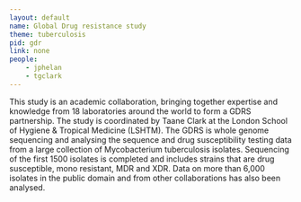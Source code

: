 ```yaml
---
layout: default
name: Global Drug resistance study
theme: tuberculosis
pid: gdr
link: none
people:
    - jphelan
    - tgclark
---
```


This study is an academic collaboration, bringing together expertise and knowledge from 18 laboratories around the world to form a GDRS partnership. The study is coordinated by Taane Clark at the London School of Hygiene & Tropical Medicine (LSHTM). The GDRS is whole genome sequencing and analysing the sequence and drug susceptibility testing data from a large collection of Mycobacterium tuberculosis isolates. Sequencing of the first 1500 isolates is completed and includes strains that are drug susceptible, mono resistant, MDR and XDR. Data on more than 6,000 isolates in the public domain and from other collaborations has also been analysed.